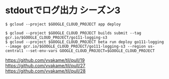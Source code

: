 # stdoutでログ出力 シーズン3

```
$ gcloud --project $GOOGLE_CLOUD_PROJECT app deploy
```

```
$ gcloud --project $GOOGLE_CLOUD_PROJECT builds submit --tag gcr.io/$GOOGLE_CLOUD_PROJECT/go111-logging-s3
$ gcloud --project $GOOGLE_CLOUD_PROJECT beta run deploy go111-logging --image gcr.io/$GOOGLE_CLOUD_PROJECT/go111-logging-s3 --region us-central1 --set-env-vars GOOGLE_CLOUD_PROJECT=$GOOGLE_CLOUD_PROJECT
```

https://github.com/vvakame/til/pull/19
https://github.com/vvakame/til/pull/27
https://github.com/vvakame/til/pull/28
